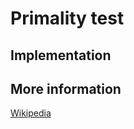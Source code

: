 # Primality test

## Implementation

## More information

[Wikipedia](https://en.wikipedia.org/wiki/Primality_test)